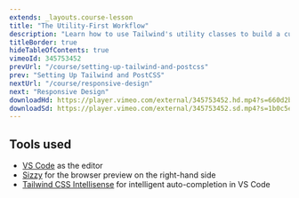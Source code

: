 ```yaml
---
extends: _layouts.course-lesson
title: "The Utility-First Workflow"
description: "Learn how to use Tailwind's utility classes to build a custom marketing page."
titleBorder: true
hideTableOfContents: true
vimeoId: 345753452
prevUrl: "/course/setting-up-tailwind-and-postcss"
prev: "Setting Up Tailwind and PostCSS"
nextUrl: "/course/responsive-design"
next: "Responsive Design"
downloadHd: https://player.vimeo.com/external/345753452.hd.mp4?s=660d2bba82a6ed02aa722278f102d1be59167cd8&profile_id=175&download=1
downloadSd: https://player.vimeo.com/external/345753452.sd.mp4?s=1b0c5ef81c3eb02f5cebce14259f98a194802fa8&profile_id=165&download=1
---
```


## Tools used

- [VS Code](https://code.visualstudio.com/) as the editor
- [Sizzy](https://a.paddle.com/v2/click/49831/104876?link=1947) for the browser preview on the right-hand side
- [Tailwind CSS Intellisense](https://marketplace.visualstudio.com/items?itemName=bradlc.vscode-tailwindcss) for intelligent auto-completion in VS Code
